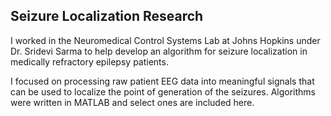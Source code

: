 ## Seizure Localization Research

I worked in the Neuromedical Control Systems Lab at Johns Hopkins under Dr. Sridevi Sarma to help develop an algorithm for seizure localization in medically refractory epilepsy patients.

I focused on processing raw patient EEG data into meaningful signals that can be used to localize the point of generation of the seizures. Algorithms were written in MATLAB and select ones are included here.
